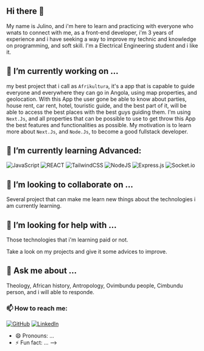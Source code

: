 ## Hi there 👋

My name is Julino, and i'm here to learn and practicing with everyone who wnats to connect with me, as a front-end developer, i'm 3 years of experience and i have seeking a way to improve my technic and knowledge on programming, and soft skill. I'm a Electrical Engineering student and i like it. 

## 🔭 I’m currently working on ...

my best project that i call as `Afrikultura`, it's a app that is capable to guide everyone and everywhere they can go in Angola, using map properties, and geolocation. With this App the user gone be able to know about parties, house rent, car rent, hotel, touristic guide, and the best part of it, will be able to access the best places with the best guys guiding them. I'm using `Next.Js`, and all properties that can be possible to use to get throw this App the best features and functionalities as possible. My motivation is to learn more about `Next.Js`, and `Node.Js`, to become a good fullstack developer.

## 🌱 I’m currently learning Advanced:
![JavaScript](https://img.shields.io/badge/javascript-f0f0f0.svg?style=for-the-badge&logo=javascript&logoColor=F7DF1E) ![REACT](https://img.shields.io/badge/react-f0f0f0.svg?style=for-the-badge&logo=react&logoColor=white&labelColor=61DAFB) ![TailwindCSS](https://img.shields.io/badge/tailwindcss-f0f0f0.svg?style=for-the-badge&logo=tailwind-css&logoColor=38B2AC) ![NodeJS](https://img.shields.io/badge/node.js-f0f0f0?style=for-the-badge&logo=node.js&logoColor=white&labelColor=6DA55F) ![Express.js](https://img.shields.io/badge/express.js-f0f0f0.svg?style=for-the-badge&logo=express&logoColor=404d59) ![Socket.io](https://img.shields.io/badge/Socket.io-f0f0f0?style=for-the-badge&logo=socket.io&badgeColor=010101)

## 👯 I’m looking to collaborate on ...

Several project that can make me learn new things about the technologies i am currently learning.

## 🤔 I’m looking for help with ...

Those technologies that i'm learning paid or not.

Take a look on my projects and give it some advices to improve.

## 💬 Ask me about ...

Theology, African history, Antropology, Ovimbundu people, Cimbundu person, and i will able to responde.

### 📫 How to reach me: 

[![GitHub](https://img.shields.io/badge/github-black.svg?style=for-the-badge&logo=github&logoColor=white)](https://github.com/JulinoSD) 
[![LinkedIn](https://img.shields.io/badge/linkedin-0077B5.svg?style=for-the-badge&logo=linkedin&logoColor=white)](https://www.linkedin.com/in/julinodidimo/)

- 😄 Pronouns: ...
- ⚡ Fun fact: ...
-->
